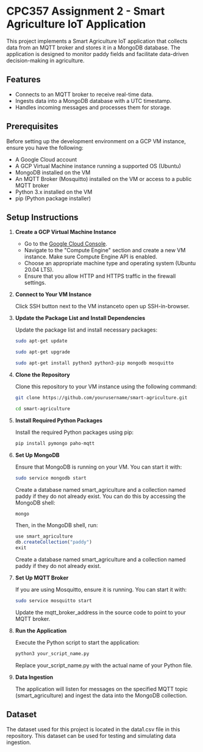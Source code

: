 # CPC357 Assignment 2 - Smart Agriculture IoT Application

This project implements a Smart Agriculture IoT application that collects data from an MQTT broker and stores it in a MongoDB database. The application is designed to monitor paddy fields and facilitate data-driven decision-making in agriculture.

## Features

- Connects to an MQTT broker to receive real-time data.
- Ingests data into a MongoDB database with a UTC timestamp.
- Handles incoming messages and processes them for storage.

## Prerequisites

Before setting up the development environment on a GCP VM instance, ensure you have the following:

- A Google Cloud account
- A GCP Virtual Machine instance running a supported OS (Ubuntu)
- MongoDB installed on the VM
- An MQTT Broker (Mosquitto) installed on the VM or access to a public MQTT broker
- Python 3.x installed on the VM
- pip (Python package installer)

## Setup Instructions

1. **Create a GCP Virtual Machine Instance**

   - Go to the [Google Cloud Console](https://console.cloud.google.com/).
   - Navigate to the "Compute Engine" section and create a new VM instance. Make sure Compute Engine API is enabled.
   - Choose an appropriate machine type and operating system (Ubuntu 20.04 LTS).
   - Ensure that you allow HTTP and HTTPS traffic in the firewall settings.

2. **Connect to Your VM Instance**

   Click SSH button next to the VM instanceto open up SSH-in-browser.

3. **Update the Package List and Install Dependencies**

   Update the package list and install necessary packages:
   ```bash
   sudo apt-get update
   ```
   ```bash
   sudo apt-get upgrade
   ```
   ```bash
   sudo apt-get install python3 python3-pip mongodb mosquitto
   ```

4. **Clone the Repository**

   Clone this repository to your VM instance using the following command:
   ```bash
   git clone https://github.com/yourusername/smart-agriculture.git
   ```
   ```bash
   cd smart-agriculture
   ```

5. **Install Required Python Packages**

   Install the required Python packages using pip:
   ```bash
   pip install pymongo paho-mqtt

6. **Set Up MongoDB**

   Ensure that MongoDB is running on your VM. You can start it with:
   ```bash
   sudo service mongodb start
   ```
   Create a database named smart_agriculture and a collection named paddy if they do not already exist. You can do this by accessing the MongoDB shell:
   ```bash
   mongo
   ```
   Then, in the MongoDB shell, run:
   ```javascript
   use smart_agriculture
   db.createCollection("paddy")
   exit
   ```
   Create a database named smart_agriculture and a collection named paddy if they do not already exist.

7. **Set Up MQTT Broker**

   If you are using Mosquitto, ensure it is running. You can start it with:

   ```bash
   sudo service mosquitto start
   ```
   Update the mqtt_broker_address in the source code to point to your MQTT broker.

8. **Run the Application**

   Execute the Python script to start the application:
   ```bash
   python3 your_script_name.py
   ```
   Replace your_script_name.py with the actual name of your Python file.

9. **Data Ingestion**

   The application will listen for messages on the specified MQTT topic (smart_agriculture) and ingest the data into the MongoDB collection.

## Dataset

The dataset used for this project is located in the data1.csv file in this repository. This dataset can be used for testing and simulating data ingestion.
